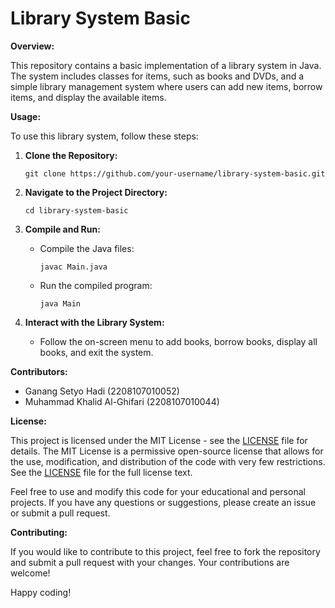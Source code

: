 # Library System Basic

**Overview:**

This repository contains a basic implementation of a library system in Java. The system includes classes for items, such as books and DVDs, and a simple library management system where users can add new items, borrow items, and display the available items.

**Usage:**

To use this library system, follow these steps:

1. **Clone the Repository:**
   ```
   git clone https://github.com/your-username/library-system-basic.git
   ```

2. **Navigate to the Project Directory:**
   ```
   cd library-system-basic
   ```

3. **Compile and Run:**
   - Compile the Java files:
     ```
     javac Main.java
     ```
   - Run the compiled program:
     ```
     java Main
     ```

4. **Interact with the Library System:**
   - Follow the on-screen menu to add books, borrow books, display all books, and exit the system.
  
**Contributors:**
   - Ganang Setyo Hadi (2208107010052)
   - Muhammad Khalid Al-Ghifari (2208107010044)

**License:**

This project is licensed under the MIT License - see the [LICENSE](LICENSE) file for details. The MIT License is a permissive open-source license that allows for the use, modification, and distribution of the code with very few restrictions. See the [LICENSE](LICENSE) file for the full license text.

Feel free to use and modify this code for your educational and personal projects. If you have any questions or suggestions, please create an issue or submit a pull request.

**Contributing:**

If you would like to contribute to this project, feel free to fork the repository and submit a pull request with your changes. Your contributions are welcome!

Happy coding!
